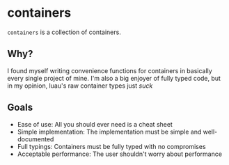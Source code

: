 # containers
`containers` is a collection of containers.
## Why?
I found myself writing convenience functions for containers in basically every single project of mine.
I'm also a big enjoyer of fully typed code, but in my opinion, luau's raw container types just *suck*
## Goals
+ Ease of use: All you should ever need is a cheat sheet
+ Simple implementation: The implementation must be simple and well-documented
+ Full typings: Containers must be fully typed with no compromises
+ Acceptable performance: The user shouldn't worry about performance